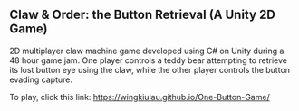 ## Claw & Order: the Button Retrieval (A Unity 2D Game)

2D multiplayer claw machine game developed using C# on Unity during a 48 hour game jam. One player controls a teddy bear attempting to retrieve its lost button eye using the claw, while the other player controls the button evading capture.

To play, click this link: https://wingkiulau.github.io/One-Button-Game/ 
